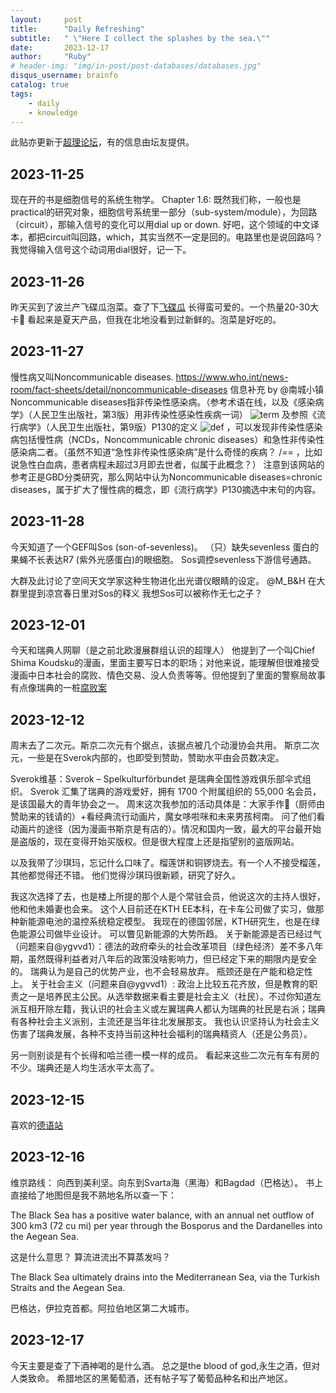 ```yaml
---
layout:     post
title:      "Daily Refreshing"
subtitle:   " \"Here I collect the splashes by the sea.\""
date:       2023-12-17
author:     "Ruby"
# header-img: "img/in-post/post-databases/databases.jpg"
disqus_username: brainfo
catalog: true
tags:
    - daily
    - knowledge
---
```

此贴亦更新于[超理论坛](https://chaoli.club/index.php/9506/)，有的信息由坛友提供。

## 2023-11-25

现在开的书是细胞信号的系统生物学。
Chapter 1.6: 既然我们称，一般也是practical的研究对象，细胞信号系统里一部分（sub-system/module），为回路（circuit），那输入信号的变化可以用dial up or down.
好吧，这个领域的中文译本，都把circuit叫回路，which，其实当然不一定是回的。电路里也是说回路吗？
我觉得输入信号这个动词用dial很好，记一下。

## 2023-11-26

昨天买到了波兰产飞碟瓜泡菜。查了下[飞碟瓜](https://en.wikipedia.org/wiki/Pattypan_squash)
长得蛮可爱的。一个热量20-30大卡🤔️
看起来是夏天产品，但我在北地没看到过新鲜的。泡菜是好吃的。

## 2023-11-27
慢性病又叫Noncommunicable diseases.
<https://www.who.int/news-room/fact-sheets/detail/noncommunicable-diseases>
信息补充 by @南城小镇
Noncommunicable diseases指非传染性感染病。（参考术语在线，以及《感染病学》（人民卫生出版社，第3版）用非传染性感染性疾病一词）
![term](https://chaoli.club/index.php/attachment/65647e038021e_44.bmp)
及参照《流行病学》（人民卫生出版社，第9版）P130的定义
![def](https://chaoli.club/index.php/attachment/65647be6bbb07_33.bmp)
，可以发现非传染性感染病包括慢性病（NCDs，Noncommunicable chronic diseases）和急性非传染性感染病二者。（虽然不知道“急性非传染性感染病”是什么奇怪的疾病？ /== ，比如说急性白血病，患者病程未超过3月即去世者，似属于此概念？）
注意到该网站的参考正是GBD分类研究，那么网站中认为Noncommunicable diseases=chronic diseases，属于扩大了慢性病的概念，即《流行病学》P130摘选中末句的内容。

## 2023-11-28

今天知道了一个GEF叫Sos (son-of-sevenless)。
（只）缺失sevenless 蛋白的果蝇不长表达R7 (紫外光感蛋白)的眼细胞。
Sos调控sevenless下游信号通路。

大群及此讨论了空间天文学家这种生物进化出光谱仪眼睛的设定。
@M_B&H 在大群里提到凉宫春日里对Sos的释义
我想Sos可以被称作无七之子？

## 2023-12-01

今天和瑞典人网聊（是之前北欧漫展群组认识的超理人）
他提到了一个叫Chief Shima Koudsku的漫画，里面主要写日本的职场；对他来说，能理解但很难接受漫画中日本社会的腐败、情色交易、没人负责等等。但他提到了里面的警察局故事有点像瑞典的一桩[腐败案](https://sv.wikipedia.org/wiki/Linda_Staaf)

## 2023-12-12

周末去了二次元。斯京二次元有个据点，该据点被几个动漫协会共用。
斯京二次元，一些是在Sverok内部的，也即受到赞助，赞助水平由会员数决定。

Sverok维基：Sverok – Spelkulturförbundet 是瑞典全国性游戏俱乐部伞式组织。 Sverok 汇集了瑞典的游戏爱好，拥有 1700 个附属组织的 55,000 名会员，是该国最大的青年协会之一。
周末这次我参加的活动具体是：大家手作🍙（厨师由赞助来的钱请的）+看经典流行动画片，魔女哆啦咪和未来男孩柯南。
问了他们看动画片的途径（因为漫画书斯京是有店的）。情况和国内一致，最大的平台最开始是盗版的，现在变得开始买版权。但是很大程度上还是指望别的盗版网站。

以及我带了沙琪玛，忘记什么口味了。榴莲饼和铜锣烧去。有一个人不接受榴莲，其他都觉得还不错。
他们觉得沙琪玛很新颖，研究了好久。

我这次选择了去，也是楼上所提的那个人是个常驻会员，他说这次的主持人很好，他和他未婚妻也会来。
这个人目前还在KTH EE本科，在卡车公司做了实习，做那种新能源电池的温控系统稳定模型。
我现在的德国邻居，KTH研究生，也是在绿色能源公司做毕业设计。
可以瞥见新能源的大势所趋。
关于新能源是否已经过气（问题来自@ygvvd1）：德法的政府牵头的社会改革项目（绿色经济）差不多八年期，虽然既得利益者对八年后的政策没啥影响力，但已经定下来的期限内是安全的。
瑞典认为是自己的优势产业，也不会轻易放弃。
瓶颈还是在产能和稳定性上。
关于社会主义（问题来自@ygvvd1）: 政治上比较五花齐放，但是教育的职责之一是培养民主公民。从选举数据来看主要是社会主义（社民）。不过你知道左派互相开除左籍，我认识的社会主义或左翼瑞典人都认为瑞典的社民是右派；瑞典有各种社会主义派别，主流还是当年往北发展那支。
我也认识坚持认为社会主义伤害了瑞典发展，各种不支持当前这种社会福利的瑞典精资人（还是公务员）。

另一则别谈是有个长得和哈兰德一模一样的成员。
看起来这些二次元有车有房的不少。瑞典还是人均生活水平太高了。

## 2023-12-15

喜欢的[德语站](https://yourdailygerman.com/)

## 2023-12-16

维京路线：
向西到美利坚。向东到Svarta海（黑海）和Bagdad（巴格达）。
书上直接给了地图但是我不熟地名所以查一下：

The Black Sea has a positive water balance, with an annual net outflow of 300 km3 (72 cu mi) per year through the Bosporus and the Dardanelles into the Aegean Sea.

这是什么意思？ 算流进流出不算蒸发吗？

The Black Sea ultimately drains into the Mediterranean Sea, via the Turkish Straits and the Aegean Sea.

巴格达，伊拉克首都。阿拉伯地区第二大城市。

## 2023-12-17

今天主要是查了下酒神喝的是什么酒。
总之是the blood of god,永生之酒，但对人类致命。
希腊地区的黑葡萄酒，还有帖子写了葡萄品种名和出产地区。
